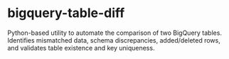 # bigquery-table-diff
Python-based utility to automate the comparison of two BigQuery tables. Identifies mismatched data, schema discrepancies, added/deleted rows, and validates table existence and key uniqueness.
